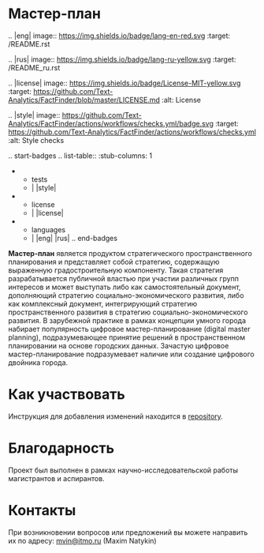 
Мастер-план
==============

.. |eng| image:: https://img.shields.io/badge/lang-en-red.svg
   :target: /README.rst

.. |rus| image:: https://img.shields.io/badge/lang-ru-yellow.svg
   :target: /README_ru.rst

.. |license| image:: https://img.shields.io/badge/License-MIT-yellow.svg
    :target: https://github.com/Text-Analytics/FactFinder/blob/master/LICENSE.md
    :alt: License

.. |style| image:: https://github.com/Text-Analytics/FactFinder/actions/workflows/checks.yml/badge.svg
    :target: https://github.com/Text-Analytics/FactFinder/actions/workflows/checks.yml
    :alt: Style checks

.. start-badges
.. list-table::
   :stub-columns: 1

   * - tests
     - | |style|
   * - license
     - | |license|
   * - languages
     - | |eng| |rus|
.. end-badges

**Мастер-план** является продуктом стратегического пространственного планирования и представляет собой стратегию, содержащую выраженную градостроительную компоненту. Такая стратегия разрабатывается публичной властью при участии различных групп интересов и может выступать либо как самостоятельный документ, дополняющий стратегию социально-экономического развития, либо как комплексный документ, интегрирующий стратегию пространственного развития в стратегию социально-экономического развития. В зарубежной практике в рамках концепции умного города набирает популярность цифровое мастер-планирование (digital master planning), подразумевающее принятие решений в пространственном планировании на основе городских данных. Зачастую цифровое мастер-планирование подразумевает наличие или создание цифрового двойника города.

Как участвовать
==================

Инструкция для добавления изменений находится в  [repository][1].

[1]: https://github.com/iduprojects/masterplanning/blob/main/CONTRIBUTING.md

Благодарность
==============
Проект был выполнен в рамках научно-исследовательской работы магистрантов и аспирантов.

Контакты
==============
При возникновении вопросов или предложений вы можете направить их по адресу: mvin@itmo.ru (Maxim Natykin)

